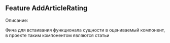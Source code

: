 ## Feature AddArticleRating 

Описание:

Фича для встаивания функционала сущности в оцениваемый компонент, в проекте таким компонентом являются статьи
